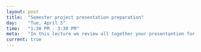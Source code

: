 ```yaml
---
layout: post
title:  "Semester project presentation preparation"
day:    "Tue, April 5"
time:   "1:30 PM - 3:30 PM"
meta:   "In this lecture we review all together your presentantion for the upcoming semester project proposal; Ready, steady, pitch!"
current: true
---
```

